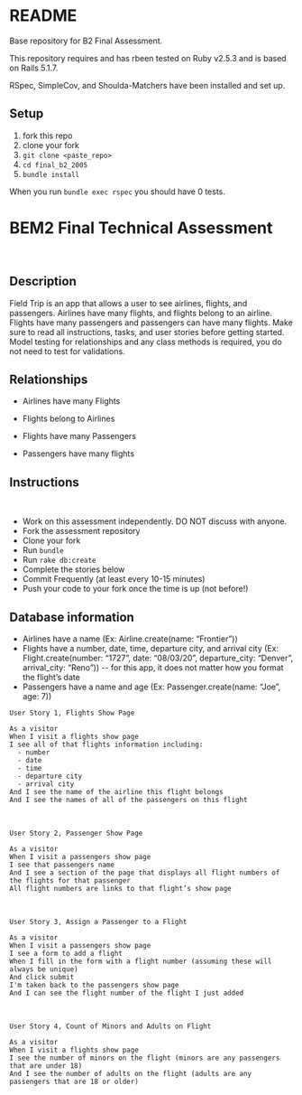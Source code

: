 # README

Base repository for B2 Final Assessment.

This repository requires and has rbeen tested on Ruby v2.5.3 and is based on Rails 5.1.7.

RSpec, SimpleCov, and Shoulda-Matchers have been installed and set up.


## Setup
1. fork this repo
2. clone your fork
3. `git clone <paste_repo>`
4. `cd final_b2_2005`
5. `bundle install`

When you run `bundle exec rspec` you should have 0 tests.


# BEM2 Final Technical Assessment
​
## Description
Field Trip is an app that allows a user to see airlines, flights, and passengers. Airlines have many flights, and flights belong to an airline. Flights have many passengers and passengers can have many flights. Make sure to read all instructions, tasks, and user stories before getting started. Model testing for relationships and any class methods is required, you do not need to test for validations.
​
## Relationships

- Airlines have many Flights
- Flights belong to Airlines

- Flights have many Passengers
- Passengers have many flights

## Instructions
​
* Work on this assessment independently. DO NOT discuss with anyone.
* Fork the assessment repository
* Clone your fork
* Run `bundle`
* Run `rake db:create`
* Complete the stories below
* Commit Frequently (at least every 10-15 minutes)
* Push your code to your fork once the time is up (not before!)
​
## Database information
* Airlines have a name
 (Ex: Airline.create(name: “Frontier”))
* Flights have a number, date, time, departure city, and arrival city
 (Ex: Flight.create(number: “1727”, date: “08/03/20”, departure_city: “Denver”, arrival_city: “Reno”)) -- for this app, it does not matter how you format the flight’s date
* Passengers have a name and age
 (Ex: Passenger.create(name: “Joe”, age: 7))
​
```
User Story 1, Flights Show Page
​
As a visitor
When I visit a flights show page
I see all of that flights information including:
  - number
  - date
  - time
  - departure city
  - arrival city
And I see the name of the airline this flight belongs
And I see the names of all of the passengers on this flight
```
​
```
User Story 2, Passenger Show Page
​
As a visitor
When I visit a passengers show page
I see that passengers name
And I see a section of the page that displays all flight numbers of the flights for that passenger
All flight numbers are links to that flight’s show page
```
​
```
User Story 3, Assign a Passenger to a Flight
​
As a visitor
When I visit a passengers show page
I see a form to add a flight
When I fill in the form with a flight number (assuming these will always be unique)
And click submit
I'm taken back to the passengers show page
And I can see the flight number of the flight I just added
```
​
```
User Story 4, Count of Minors and Adults on Flight
​
As a visitor
When I visit a flights show page
I see the number of minors on the flight (minors are any passengers that are under 18)
And I see the number of adults on the flight (adults are any passengers that are 18 or older)
```
